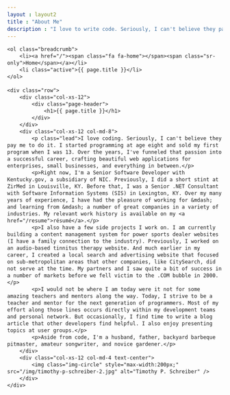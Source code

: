 ```yaml
---
layout : layout2
title : "About Me"
description : "I love to write code. Seriously, I can't believe they pay me to do it. I craft beautiful web applications for enterprises, small businesses, and everything in between."
---
```


<div id="main-container" class="container">

	<ol class="breadcrumb">
		<li><a href="/"><span class="fa fa-home"></span><span class="sr-only">Home</span></a></li>
		<li class="active">{{ page.title }}</li>
	</ol>

	<div class="row">
		<div class="col-xs-12">
			<div class="page-header">
				<h1>{{ page.title }}</h1>
			</div>
		</div>
		<div class="col-xs-12 col-md-8">
			<p class="lead">I love coding. Seriously, I can't believe they pay me to do it. I started programming at age eight and sold my first program when I was 13. Over the years, I've funneled that passion into a successful career, crafting beautiful web applications for enterprises, small businesses, and everything in between.</p>
			<p>Right now, I'm a Senior Software Developer with Kentucky.gov, a subsidiary of NIC. Previously, I did a short stint at ZirMed in Louisville, KY. Before that, I was a Senior .NET Consultant with Software Information Systems (SIS) in Lexington, KY. Over my many years of experience, I have had the pleasure of working for &mdash; and learning from &mdash; a number of great companies in a variety of industries. My relevant work history is available on my <a href="/resume">résumé</a>.</p>
			<p>I also have a few side projects I work on. I am currently building a content management system for power sports dealer websites (I have a family connection to the industry). Previously, I worked on an audio-based tinnitus therapy website. And much earlier in my career, I created a local search and advertising website that focused on sub-metropolitan areas that other companies, like CitySearch, did not serve at the time. My partners and I saw quite a bit of success in a number of markets before we fell victim to the .COM bubble in 2000.</p> 
			<p>I would not be where I am today were it not for some amazing teachers and mentors along the way. Today, I strive to be a teacher and mentor for the next generation of programmers. Most of my effort along those lines occurs directly within my development teams and personal network. But occasionally, I find time to write a blog article that other developers find helpful. I also enjoy presenting topics at user groups.</p>
			<p>Aside from code, I'm a husband, father, backyard barbeque pitmaster, amateur songwriter, and novice gardener.</p>
		</div>
		<div class="col-xs-12 col-md-4 text-center">
			<img class="img-circle" style="max-width:200px;" src="/img/timothy-p-schreiber-2.jpg" alt="Timothy P. Schreiber" />
		</div>
	</div>

</div>